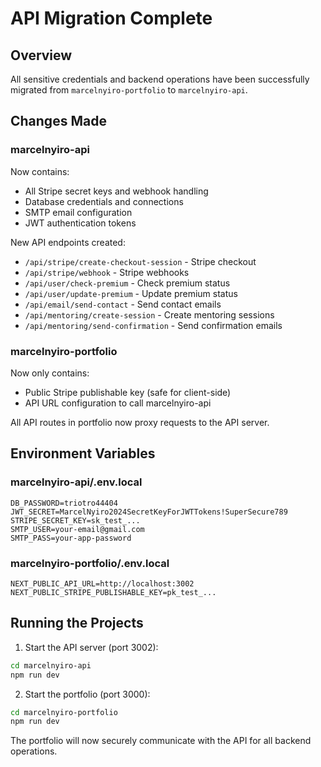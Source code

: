 # API Migration Complete

## Overview
All sensitive credentials and backend operations have been successfully migrated from `marcelnyiro-portfolio` to `marcelnyiro-api`.

## Changes Made

### marcelnyiro-api
Now contains:
- All Stripe secret keys and webhook handling
- Database credentials and connections
- SMTP email configuration
- JWT authentication tokens

New API endpoints created:
- `/api/stripe/create-checkout-session` - Stripe checkout
- `/api/stripe/webhook` - Stripe webhooks
- `/api/user/check-premium` - Check premium status
- `/api/user/update-premium` - Update premium status
- `/api/email/send-contact` - Send contact emails
- `/api/mentoring/create-session` - Create mentoring sessions
- `/api/mentoring/send-confirmation` - Send confirmation emails

### marcelnyiro-portfolio
Now only contains:
- Public Stripe publishable key (safe for client-side)
- API URL configuration to call marcelnyiro-api

All API routes in portfolio now proxy requests to the API server.

## Environment Variables

### marcelnyiro-api/.env.local
```
DB_PASSWORD=triotro44404
JWT_SECRET=MarcelNyiro2024SecretKeyForJWTTokens!SuperSecure789
STRIPE_SECRET_KEY=sk_test_...
SMTP_USER=your-email@gmail.com
SMTP_PASS=your-app-password
```

### marcelnyiro-portfolio/.env.local
```
NEXT_PUBLIC_API_URL=http://localhost:3002
NEXT_PUBLIC_STRIPE_PUBLISHABLE_KEY=pk_test_...
```

## Running the Projects

1. Start the API server (port 3002):
```bash
cd marcelnyiro-api
npm run dev
```

2. Start the portfolio (port 3000):
```bash
cd marcelnyiro-portfolio
npm run dev
```

The portfolio will now securely communicate with the API for all backend operations.